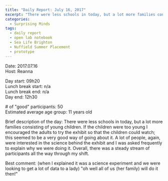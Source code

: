 ```yaml
---
title: "Daily Report: July 16, 2017"
excerpt: "There were less schools in today, but a lot more families consisting of young children. "
categories:
  - Surprising Minds
tags:
  - daily report
  - open lab notebook
  - Sea Life Brighton
  - Nuffield Summer Placement
  - prototype
---
```


Date: 2017.07.16   
Host: Reanna  

Day start: 09h20     
Lunch break start: n/a     
Lunch break end: n/a  
Day end: 12h30  

\# of "good" participants: 50  
Estimated average age group: 11 years old  

Brief description of the day: There were less schools in today, but a lot more families consisting of young children. If the children were too young I encouraged the adults to try the exhibit so that the children could watch; this seemed to be a very good way of going about it. A lot of people, again, were interested in the science behind the exhibit and I was asked frequently to explain why we were doing it. Overall, there was a steady stream of participants all the way through my shift.

Best comment: (when I explained it was a science experiment and we were looking to get a lot of data to a lady) "oh well all of us (her family) will do it then!"
